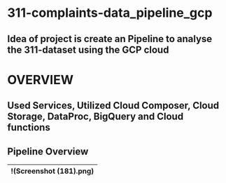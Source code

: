 # 311-complaints-data_pipeline_gcp
## Idea of project is create an Pipeline to analyse the 311-dataset using the GCP cloud

# OVERVIEW

## Used Services, Utilized Cloud Composer, Cloud Storage, DataProc, BigQuery and Cloud functions

## Pipeline Overview

   
| !(Screenshot (181).png)|
| :--: |
